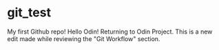 # git_test
My first Github repo!
Hello Odin!
Returning to Odin Project. This is a new edit made while reviewing the "Git Workflow" section.
